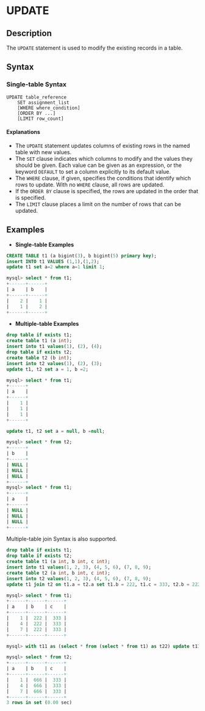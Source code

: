 # **UPDATE**

## **Description**

The `UPDATE` statement is used to modify the existing records in a table.

## **Syntax**

### **Single-table Syntax**

```
UPDATE table_reference
    SET assignment_list
    [WHERE where_condition]
    [ORDER BY ...]
    [LIMIT row_count]
```

#### Explanations

+ The `UPDATE` statement updates columns of existing rows in the named table with new values.  
+ The `SET` clause indicates which columns to modify and the values they should be given. Each value can be given as an expression, or the keyword `DEFAULT` to set a column explicitly to its default value.
+ The `WHERE` clause, if given, specifies the conditions that identify which rows to update. With no `WHERE` clause, all rows are updated.
+ If the `ORDER BY` clause is specified, the rows are updated in the order that is specified.
+ The `LIMIT` clause places a limit on the number of rows that can be updated.

## **Examples**

- **Single-table Examples**

```sql
CREATE TABLE t1 (a bigint(3), b bigint(5) primary key);
insert INTO t1 VALUES (1,1),(1,2);
update t1 set a=2 where a=1 limit 1;

mysql> select * from t1;
+------+------+
| a    | b    |
+------+------+
|    2 |    1 |
|    1 |    2 |
+------+------+
```

- **Multiple-table Examples**

```sql
drop table if exists t1;
create table t1 (a int);
insert into t1 values(1), (2), (4);
drop table if exists t2;
create table t2 (b int);
insert into t2 values(1), (2), (3);
update t1, t2 set a = 1, b =2;

mysql> select * from t1;
+------+
| a    |
+------+
|    1 |
|    1 |
|    1 |
+------+

update t1, t2 set a = null, b =null;

mysql> select * from t2;
+------+
| b    |
+------+
| NULL |
| NULL |
| NULL |
+------+
mysql> select * from t1;
+------+
| a    |
+------+
| NULL |
| NULL |
| NULL |
+------+
```

Multiple-table join Syntax is also supported.

```sql
drop table if exists t1;
drop table if exists t2;
create table t1 (a int, b int, c int);
insert into t1 values(1, 2, 3), (4, 5, 6), (7, 8, 9);
create table t2 (a int, b int, c int);
insert into t2 values(1, 2, 3), (4, 5, 6), (7, 8, 9);
update t1 join t2 on t1.a = t2.a set t1.b = 222, t1.c = 333, t2.b = 222, t2.c = 333;

mysql> select * from t1;
+------+------+------+
| a    | b    | c    |
+------+------+------+
|    1 |  222 |  333 |
|    4 |  222 |  333 |
|    7 |  222 |  333 |
+------+------+------+

mysql> with t11 as (select * from (select * from t1) as t22) update t11 join t2 on t11.a = t2.a set t2.b = 666;

mysql> select * from t2;
+------+------+------+
| a    | b    | c    |
+------+------+------+
|    1 |  666 |  333 |
|    4 |  666 |  333 |
|    7 |  666 |  333 |
+------+------+------+
3 rows in set (0.00 sec)
```
